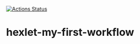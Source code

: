 [![Actions Status](https://github.com/bf-6/hexlet-my-first-workflow/workflows/hello-world/badge.svg)](https://github.com/bf-6/hexlet-my-first-workflow/actions/workflows/hello-world.yml)

# hexlet-my-first-workflow
